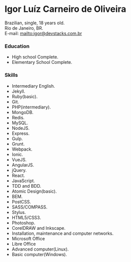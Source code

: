 # Igor Luíz Carneiro de Oliveira

Brazilian, single, 18 years old.  
Rio de Janeiro, BR.  
E-mail: <mailto:igor@devstacks.com.br>

### Education
* High school Complete.
* Elementary School Complete.

### Skills
* Intermediary English.
* Jekyll.
* Ruby(basic).
* Git.
* PHP(intermediary).
* MongoDB.
* Redis.
* MySQL.
* NodeJS.
* Express.
* Gulp.
* Grunt.
* Webpack.
* Ionic.
* VueJS.
* AngularJS.
* jQuery.
* React.
* JavaScript.
* TDD and BDD.
* Atomic Design(basic).
* BEM.
* PostCSS.
* SASS/COMPASS.
* Stylus.
* HTML5/CSS3.
* Photoshop.
* CorelDRAW and Inkscape.
* Installation, maintenance and computer networks.
* Microsoft Office
* Libre Office
* Advanced computer(Linux).
* Basic computer(Windows).
